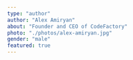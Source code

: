 ```yaml
---
type: "author"
author: "Alex Amiryan"
about: "Founder and CEO of CodeFactory"
photo: "./photos/alex-amiryan.jpg"
gender: "male"
featured: true
---
```

